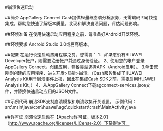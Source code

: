 #崩溃快速启动

##简介
AppGallery Connect Cash提供轻量级崩溃分析服务，无需编码即可快速集成，帮助您快速了解版本质量，发现和解决崩溃问题，评估问题影响。

##环境准备
在使用快速启动应用程序之前，请准备好Android开发环境。


##环境要求
Android Studio 3.0或更高版本。

##配置
在运行快速启动应用程序之前，您需要：
1、如果您没有HUAWEI Developer帐户，则需要注册帐户并通过身份验证。
2、使用您的帐户登录AppGallery Connect，创建应用，套餐类型选择APK（Android应用）。
3.单击您刚刚创建的应用程序，进入开发>质量>崩溃。（Cash服务集成了HUAWEI Analysis Kit用于崩溃事件上报，因此在集成Cash SDK之前，需要启用HUAWEI Analysis Kit。）
4、从AppGallery Connect下载agconnect-services.json文件，并替换快速启动应用的JSON文件。

##示例代码
崩溃SDK支持崩溃模拟和崩溃收集开关设置。
示例代码： src\main\java\com\huawei\agc\quickstart\crash\MainActivity.java

##许可证
崩溃快速启动在【Apache许可证，版本2.0】（http://www.apache.org/licenses/LICense-2.0）下获得许可。